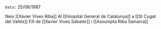 `Data`:: 25/08/1987

Neix [[Xavier Vives Riba]]
Al [[Hospital General de Catalunya]] a [[St Cugat del Vallés]]
Fill de [[Xavier Vives Sabater]] i [[Assumpta Riba Samarra]]

